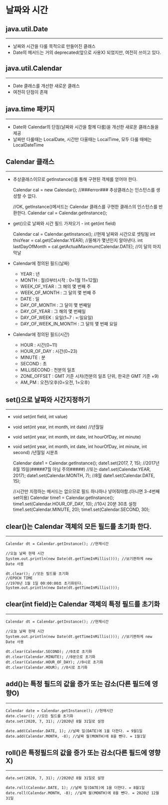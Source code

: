 날짜와 시간
==================


java.util.Date
----------
*****

* 날짜와 시간을 다룰 목적으로 만들어진 클래스
* Date의 메서드는 거의 deprecated(앞으로 사용X) 되었지만, 여전히 쓰이고 있다.


java.util.Calendar
-------------
*****

* Date 클래스를 개선한 새로운 클래스
* 여전히 단점이 존재


java.time 패키지
------
*****

* Date와 Calendar의 단점(날짜와 시간을 함께 다룸)을 개선한 새로운 클래스들을 제공
* 날짜만 다룰때는 LocalDate, 시간만 다울때는 LocalTime, 모두 다룰 때에는 LocalDateTime



Calendar 클래스
----------
*****

* 추상클래스이므로 getInstance()를 통해 구현된 객체를 얻어야 한다.


    Calendar cal = new Calendar();  //###error### 추상클래스는 인스턴스를 생성할 수 없다.
    
    //OK, getInstance()메서드는 Calendar 클래스를 구현한 클래스의 인스턴스를 반환한다.
    Calendar cal = Calendar.getInstance();


* get()으로 날짜와 시간 필드 가져오기 - int get(int field)


    Calendar cal = Calendar.getInstance();  //현재 날짜와 시간으로 셋팅됨
    int thisYear = cal.get(Calendar.YEAR);  //올해가 몇년인지 알아낸다.
    int lastDayOfMonth = cal.getActualMaximum(Calendar.DATE); //이 달의 마지막날


* Calendar에 정의된 필드(날짜)
  * YEAR : 년
  * MONTH : 월(0부터시작 : 0=1월 11=12월)
  * WEEK_OF_YEAR : 그 해의 몇 번째 주
  * WEEK_OF_MONTH : 그 달의 몇 번째 주
  * DATE : 일
  * DAY_OF_MONTH : 그 달이 몇 번째일
  * DAY_OF_YEAR : 그 해의 몇 번째일
  * DAY_OF_WEEK : 요일(1~7 : =:일요일)
  * DAY_OF_WEEK_IN_MONTH : 그 달의 몇 번째 요일  


* Calendar에 정의된 필드(시간)
  * HOUR : 시간(0~11)
  * HOUR_OF_DAY : 시간(0~23)
  * MINUTE : 분
  * SECOND : 초
  * MILLISECOND : 천분의 일초
  * ZONE_OFFSET : GMT 기준 시차(천분의 일초 단위, 한국은 GMT 기준 +9)
  * AM_PM : 오전/오후(0=오전, 1=오후)


set()으로 날짜와 시간지정하기
---------------
*****

* void set(int field, int value)
* void set(int year, int month, int date) //년월일
* void set(int year, int month, int date, int hourOfDay, int minute)
* void set(int year, int month, int date, int hourOfDay, int minute, int second) /년월일 시분초


    Calendar date1 = Calendar.getInstance();
    date1.set(2017, 7, 15); //2017년 8월 15일(#####7월 아님 주의#####)
    //또는
    date1.set(Calendar.YEAR, 2017);
    date1.set(Calendar.MONTH, 7); //8월
    date1.set(Calendar.DATE, 15);

    //시간만 지정하는 메서드는 없으므로 필드 하나하나 넣어줘야함.(아니면 3-4번째 set이용)
    Calendar time1 = Calendar.getInstance();
    time1.set(Calendar.HOUR_OF_DAY, 10); //10시 20분 30초 설청
    time1.set(Calendar.MINUTE, 20); 
    time1.set(Calendar.SECOND, 30); 


clear()는 Calendar 객체의 모든 필드를 초기화 한다.
---------
*****


    Calendar dt = Calendar.getInstance(); //현재시간
    
    //오늘 날짜 현재 시간
    System.out.println(new Date(dt.getTimeInMillis())); //보기편하게 new Date 사용

    dt.clear(); //모든 필드를 초기화
    //EPOCH TIME
    //1970년 1월 1일 00:00:00초 초기화된다.
    System.out.println(new Date(dt.getTimeInMillis()));


clear(int field)는 Calendar 객체의 특정 필드를 초기화
---------
*****


    Calendar dt = Calendar.getInstance(); //현재시간
    
    //오늘 날짜 현재 시간
    System.out.println(new Date(dt.getTimeInMillis())); //보기편하게 new Date 사용

    dt.clear(Calendar.SECOND); //0초로 초기화
    dt.clear(Calendar.MINUTE); //0분으로 초기화
    dt.clear(Calendar.HOUR_OF_DAY); //0시로 초기화
    dt.clear(Calendar.HOUR); //0시로 초기화


add()는 특정 필드의 값을 증가 또는 감소(다른 필드에 영향O)
--------------
*****

  
    Calendar date = Calendar.getInstance(); //현재시간
    date.clear(); //모든 필드를 초기화
    date.set(2020, 7, 31); //2020년 8월 31일로 설정

    date.add(Calendar.DATE, 1); //날짜 일(DATE)에 1을 더한다. = 9월1일 
    date.add(Calendar.MONTH, -8); //날짜 월(MONTH)에 8을 뺀다. = 1월1일


roll()은 특정필드의 값을 증가 또는 감소(다른 필드에 영향X)
---------
*****

    
    date.set(2020, 7, 31); //2020년 8월 31일로 설정

    date.roll(Calendar.DATE, 1); //날짜 일(DATE)에 1을 더한다. = 8월1일 
    date.roll(Calendar.MONTH, -8); //날짜 월(MONTH)에 8을 뺀다. = 2020년 12월 31일








